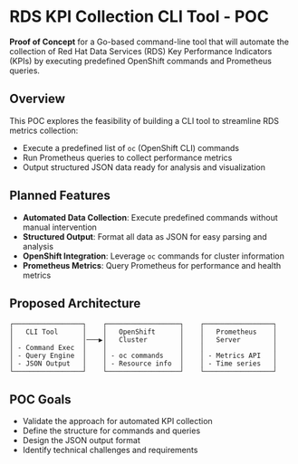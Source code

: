 # RDS KPI Collection CLI Tool - POC

**Proof of Concept** for a Go-based command-line tool that will automate the collection of Red Hat Data Services (RDS) Key Performance Indicators (KPIs) by executing predefined OpenShift commands and Prometheus queries.

## Overview

This POC explores the feasibility of building a CLI tool to streamline RDS metrics collection:
- Execute a predefined list of `oc` (OpenShift CLI) commands
- Run Prometheus queries to collect performance metrics  
- Output structured JSON data ready for analysis and visualization

## Planned Features

- **Automated Data Collection**: Execute predefined commands without manual intervention
- **Structured Output**: Format all data as JSON for easy parsing and analysis
- **OpenShift Integration**: Leverage `oc` commands for cluster information
- **Prometheus Metrics**: Query Prometheus for performance and health metrics

## Proposed Architecture

```
┌─────────────────┐    ┌──────────────────┐    ┌─────────────────┐
│   CLI Tool      │    │   OpenShift      │    │   Prometheus    │
│                 │───▶│   Cluster        │    │   Server        │
│ - Command Exec  │    │                  │    │                 │
│ - Query Engine  │    │ - oc commands    │    │ - Metrics API   │
│ - JSON Output   │    │ - Resource info  │    │ - Time series   │
└─────────────────┘    └──────────────────┘    └─────────────────┘
```

## POC Goals

- Validate the approach for automated KPI collection
- Define the structure for commands and queries
- Design the JSON output format
- Identify technical challenges and requirements

